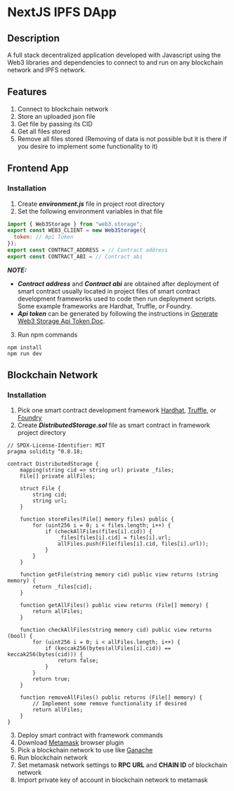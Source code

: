 # NextJS IPFS DApp 
## Description
A full stack decentralized application developed with Javascript using the Web3 libraries and dependencies to connect to and run on any blockchain network and IPFS network. 

## Features
1. Connect to blockchain network
2. Store an uploaded json file
3. Get file by passing its CID
4. Get all files stored
5. Remove all files stored (Removing of data is not possible but it is there if you desire to implement some functionality to it)

## Frontend App
### Installation
1. Create **_environment.js_** file in project root directory
2. Set the following environment variables in that file
```js
import { Web3Storage } from "web3.storage";
export const WEB3_CLIENT = new Web3Storage({
  token: // Api Token
});
export const CONTRACT_ADDRESS = // Contract address
export const CONTRACT_ABI = // Contract abi
```
**_NOTE:_** 
- **_Contract address_** and **_Contract abi_** are obtained after deployment of smart contract usually located in project files of smart contract development frameworks used to code then run deployment scripts. Some example frameworks are Hardhat, Truffle, or Foundry.
- **_Api token_** can be generated by following the instructions in [Generate Web3 Storage Api Token Doc](https://web3.storage/docs/how-tos/generate-api-token/).

3. Run npm commands
```shell
npm install
npm run dev
``` 

## Blockchain Network
### Installation
1. Pick one smart contract development framework [Hardhat](https://hardhat.org/hardhat-runner/docs/getting-started#overview), [Truffle](https://trufflesuite.com/truffle/), or [Foundry](https://book.getfoundry.sh/)
2. Create **_DistributedStorage.sol_** file as smart contract in framework project directory
```solidity
// SPDX-License-Identifier: MIT
pragma solidity ^0.8.18;

contract DistributedStorage {
    mapping(string cid => string url) private _files;
    File[] private allFiles;

    struct File {
        string cid;
        string url;
    }

    function storeFiles(File[] memory files) public {
        for (uint256 i = 0; i < files.length; i++) {
            if (checkAllFiles(files[i].cid)) {
                _files[files[i].cid] = files[i].url;
                allFiles.push(File(files[i].cid, files[i].url));
            }
        }
    }

    function getFile(string memory cid) public view returns (string memory) {
        return _files[cid];
    }

    function getAllFiles() public view returns (File[] memory) {
        return allFiles;
    }

    function checkAllFiles(string memory cid) public view returns (bool) {
        for (uint256 i = 0; i < allFiles.length; i++) {
            if (keccak256(bytes(allFiles[i].cid)) == keccak256(bytes(cid))) {
                return false;
            }
        }
        return true;
    }

    function removeAllFiles() public returns (File[] memory) {
        // Implement some remove functionality if desired
        return allFiles;
    }
}
```
3. Deploy smart contract with framework commands
4. Download [Metamask](https://chrome.google.com/webstore/detail/metamask/nkbihfbeogaeaoehlefnkodbefgpgknn) browser plugin 
5. Pick a blockchain network to use like [Ganache](https://trufflesuite.com/ganache/)
6. Run blockchain network
7. Set metamask network settings to **RPC URL** and **CHAIN ID** of blockchain network
8. Import private key of account in blockchain network to metamask
